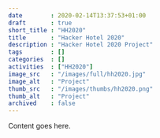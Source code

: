 ```yaml
---
date        : 2020-02-14T13:37:53+01:00
draft       : true
short_title : "HH2020"
title       : "Hacker Hotel 2020"
description : "Hacker Hotel 2020 Project"
tags        : []
categories  : []
activities  : ["HH2020"]
image_src   : "/images/full/hh2020.jpg"
image_alt   : "Project"
thumb_src   : "/images/thumbs/hh2020.png"
thumb_alt   : "Project"
archived    : false
---
```


Content goes here.
